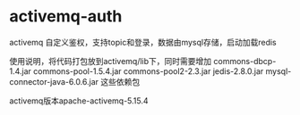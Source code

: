 # activemq-auth
activemq 自定义鉴权，支持topic和登录，数据由mysql存储，启动加载redis

使用说明，将代码打包放到activemq/lib下，同时需要增加
commons-dbcp-1.4.jar
commons-pool-1.5.4.jar
commons-pool2-2.3.jar
jedis-2.8.0.jar
mysql-connector-java-6.0.6.jar
这些依赖包

activemq版本apache-activemq-5.15.4

